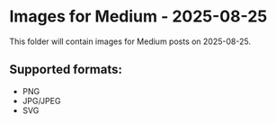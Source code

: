 # Images for Medium - 2025-08-25

This folder will contain images for Medium posts on 2025-08-25.

## Supported formats:
- PNG
- JPG/JPEG
- SVG
